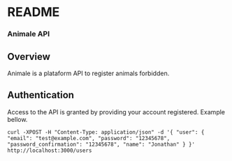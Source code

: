 # README
### Animale API

## Overview

Animale is a plataform API to register animals forbidden.

## Authentication
Access to the API is granted by providing your account registered. Example bellow.

```
curl -XPOST -H "Content-Type: application/json" -d '{ "user": { "email": "test@example.com", "password": "12345678", "password_confirmation": "12345678", "name": "Jonathan" } }' http://localhost:3000/users
```

